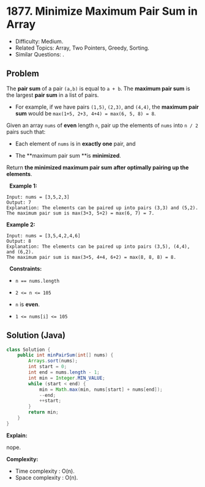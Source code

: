 # 1877. Minimize Maximum Pair Sum in Array

- Difficulty: Medium.
- Related Topics: Array, Two Pointers, Greedy, Sorting.
- Similar Questions: .

## Problem

The **pair sum** of a pair ```(a,b)``` is equal to ```a + b```. The **maximum pair sum** is the largest **pair sum** in a list of pairs.


	
- For example, if we have pairs ```(1,5)```, ```(2,3)```, and ```(4,4)```, the **maximum pair sum** would be ```max(1+5, 2+3, 4+4) = max(6, 5, 8) = 8```.


Given an array ```nums``` of **even** length ```n```, pair up the elements of ```nums``` into ```n / 2``` pairs such that:


	
- Each element of ```nums``` is in **exactly one** pair, and
	
- The **maximum pair sum **is **minimized**.


Return **the minimized **maximum pair sum** after optimally pairing up the elements**.

 
**Example 1:**

```
Input: nums = [3,5,2,3]
Output: 7
Explanation: The elements can be paired up into pairs (3,3) and (5,2).
The maximum pair sum is max(3+3, 5+2) = max(6, 7) = 7.
```

**Example 2:**

```
Input: nums = [3,5,4,2,4,6]
Output: 8
Explanation: The elements can be paired up into pairs (3,5), (4,4), and (6,2).
The maximum pair sum is max(3+5, 4+4, 6+2) = max(8, 8, 8) = 8.
```

 
**Constraints:**


	
- ```n == nums.length```
	
- ```2 <= n <= 105```
	
- ```n``` is **even**.
	
- ```1 <= nums[i] <= 105```


## Solution (Java)

```java
class Solution {
    public int minPairSum(int[] nums) {
        Arrays.sort(nums);
        int start = 0;
        int end = nums.length - 1;
        int min = Integer.MIN_VALUE;
        while (start < end) {
            min = Math.max(min, nums[start] + nums[end]);
            --end;
            ++start;
        }
        return min;
    }
}
```

**Explain:**

nope.

**Complexity:**

* Time complexity : O(n).
* Space complexity : O(n).
